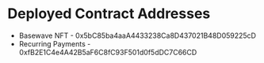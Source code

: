 # Deployed Contract Addresses
- Basewave NFT - 0x5bC85ba4aaA4433238Ca8D437021B48D059225cD
- Recurring Payments - 0xfB2E1C4e4A42B5aF6C8fC93F501d0f5dDC7C66CD
